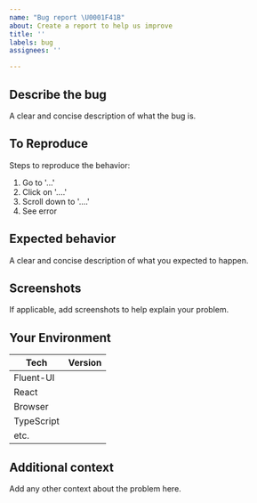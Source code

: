 ```yaml
---
name: "Bug report \U0001F41B"
about: Create a report to help us improve
title: ''
labels: bug
assignees: ''

---
```


## Describe the bug
A clear and concise description of what the bug is.

## To Reproduce
Steps to reproduce the behavior:
1. Go to '...'
2. Click on '....'
3. Scroll down to '....'
4. See error

## Expected behavior
A clear and concise description of what you expected to happen.

## Screenshots
If applicable, add screenshots to help explain your problem.

## Your Environment

<!--
  Include as many relevant details about the environment with which you experienced the bug.
  If you encounter issues with typescript please include version and tsconfig.
-->

| Tech        | Version |
| --------- | ------- |
| Fluent-UI | |
| React | |
| Browser | |
| TypeScript | |
| etc. | |

## Additional context
Add any other context about the problem here.
